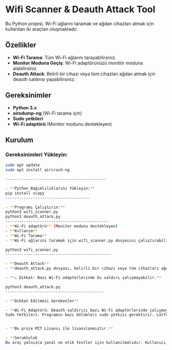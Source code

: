 # Wifi Scanner & Deauth Attack Tool

Bu Python projesi, Wi-Fi ağlarını taramak ve ağdan cihazları atmak için kullanılan iki araçtan oluşmaktadır.

## Özellikler

- **Wi-Fi Tarama**: Tüm Wi-Fi ağlarını tarayabilirsiniz.
- **Monitor Moduna Geçiş**: Wi-Fi adaptörünüzü monitör moduna alabilirsiniz.
- **Deauth Attack**: Belirli bir cihazı veya tüm cihazları ağdan atmak için deauth saldırısı yapabilirsiniz.

## Gereksinimler

- **Python 3.x**
- **airodump-ng** (Wi-Fi tarama için)
- **Sudo yetkileri**
- **Wi-Fi adaptörü** (Monitor modunu destekleyen)

## Kurulum

### Gereksinimleri Yükleyin:

```bash
sudo apt update
sudo apt install aircrack-ng

--------------------------------------------

- **Python Bağımlılıklarını Yükleyin:**
pip install scapy
-------------------------------------

- **Programı Çalıştırın:**
python3 wifi_scanner.py
python3 deauth_attack.py
---------------------------------------------
- **Wi-Fi adaptörü** (Monitor modunu destekleyen)
- **Kullanım**
- **Wi-Fi Tarama**
- **Wi-Fi ağlarını taramak için wifi_scanner.py dosyasını çalıştırabilirsiniz:**

python3 wifi_scanner.py
----------------------------------------------

- **Deauth Attack**
- **deauth_attack.py dosyası, belirli bir cihazı veya tüm cihazları ağdan atmak için kullanılır.**

- **⚠️ Dikkat: Bazı Wi-Fi adaptörlerinde bu saldırı çalışmayabilir.**

python3 deauth_attack.py
-------------------------------------------

- **Dikkat Edilmesi Gerekenler**

- **Wi-Fi Adaptörü: Deauth saldırısı bazı Wi-Fi adaptörlerinde çalışmayabilir. Monitor modunu destekleyen bir adaptör kullanmanız gerekmektedir.
Sudo Yetkileri: Programın bazı bölümleri sudo yetkisi gerektirir. Lütfen çalıştırmadan önce gerekli izinlere sahip olduğunuzdan emin olun.**


- **Bu proje MIT Lisansı ile lisanslanmıştır.**

- **Sorumluluk
Bu araç yalnızca yasal ve etik testler için kullanılmalıdır. Kullanıcı, yazılımı sadece kendisinin yetkilendirilmiş olduğu ağlarda ve cihazlarda kullanmakla sorumludur. İzinsiz ağlara veya cihazlara saldırmak, yasalarla cezalandırılabilir bir suçtur. Bu yazılımın kötüye kullanımından kaynaklanan tüm sorumluluk kullanıcıya aittir. 🚫**
